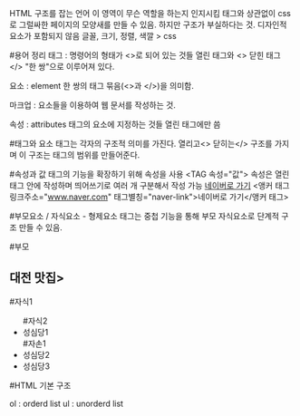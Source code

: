 HTML
 구조를 잡는 언어
	이 영역이 무슨 역할을 하는지 인지시킴
	태그와 상관없이 css로 그럴싸한 페이지의 모양새를 만들 수 있음.
	하지만 구조가 부실하다는 것.
 디자인적 요소가 포함되지 않음
	글꼴, 크기, 정렬, 색깔 > css


#용어 정리
 태그 : 명령어의 형태가 <>로 되어 있는 것들
	열린 태그와 <> 닫힌 태그 </> "한 쌍"으로 이루어져 있다.

 요소 : element
	한 쌍의 태그 묶음(<>과 </>)을 의미함.

 마크업 : 요소들을 이용하여 웹 문서를 작성하는 것.

 속성 : attributes
	태그의 요소에 지정하는 것들
	열린 태그에만 씀

#태그와 요소
 태그는 각자의 구조적 의미를 가진다.
 열리고<> 닫히는</> 구조를 가지며
 이 구조는 태그의 범위를 만들어준다.

#속성과 값
 태그의 기능을 확장하기 위해 속성을 사용
	<TAG 속성="값"></TAG>
 속성은 열린 태그 안에 작성하며
 띄어쓰기로 여러 개 구분해서 작성 가능
	<a href="www.naver.com" class="naver-link">네이버로 가기</a>
	<앵커 태그 링크주소="www.naver.com" 태그별칭="naver-link">네이버로 가기</앵커 태그>

#부모요소 / 자식요소 - 형제요소
 태그는 중첩 기능을 통해 부모 자식요소로 단계적 구조 만들 수 있음.
<nav>			#부모
  <h1>대전 맛집></h1>	#자식1
  <ul>			#자식2
    <li>성심당1</li>	#자손1
    <li>성심당2</li>
    <li>성심당3</li>
  </ul>
</nav>

#HTML 기본 구조


ol : orderd list
ul : unorderd list
